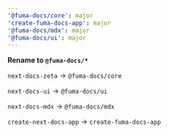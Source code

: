 ```yaml
---
'@fuma-docs/core': major
'create-fuma-docs-app': major
'@fuma-docs/mdx': major
'@fuma-docs/ui': major
---
```


**Rename to `@fuma-docs/*`**

`next-docs-zeta` -> `@fuma-docs/core`

`next-docs-ui` -> `@fuma-docs/ui`

`next-docs-mdx` -> `@fuma-docs/mdx`

`create-next-docs-app` -> `create-fuma-docs-app`